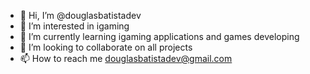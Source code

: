 - 👋 Hi, I’m @douglasbatistadev
- 👀 I’m interested in igaming
- 🌱 I’m currently learning igaming applications and games developing
- 💞️ I’m looking to collaborate on all projects
- 📫 How to reach me douglasbatistadev@gmail.com
